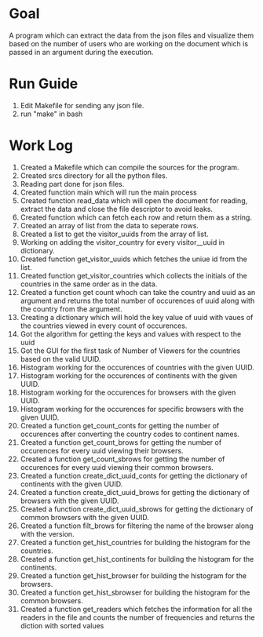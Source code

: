 # Goal

A program which can extract the data from the json files and visualize them based on the number of users who are working on the document which is passed in an argument during the execution.

# Run Guide

1. Edit Makefile for sending any json file.
2. run "make" in bash

# Work Log

1. Created a Makefile which can compile the sources for the program.
2. Created srcs directory for all the python files.
3. Reading part done for json files.
4. Created function main which will run the main process
5. Created function read_data which will open the document for reading, extract the data and close the file descriptor to avoid leaks.
6. Created function which can fetch each row and return them as a string.
7. Created an array of list from the data to seperate rows.
8. Created a list to get the visitor_uuids from the array of list.
9. Working on adding the visitor_country for every visitor__uuid in dictionary.
10. Created function get_visitor_uuids which fetches the uniue id from the list.
11. Created function get_visitor_countries which collects the initials of the countries in the same order as in the data.
12. Created a function get count whoch can take the country and uuid as an argument and returns the total number of occurences of uuid along with the country from the argument.
13. Creating a dictionary which will hold the key value of uuid with vaues of the countries viewed in every count of occurences.
14. Got the algorithm for getting the keys and values with respect to the uuid
15. Got the GUI for the first task of Number of Viewers for the countries based on the valid UUID.
16. Histogram working for the occurences of countries with the given UUID.
17. Histogram working for the occurences of continents with the given UUID.
18. Histogram working for the occurences for browsers with the given UUID.
19. Histogram working for the occurences for specific browsers with the given UUID.
20. Created a function get_count_conts for getting the number of occurences after converting the country codes to continent names.
21. Created a function get_count_brows for getting the number of occurences for every uuid viewing their browsers.
22. Created a function get_count_sbrows for getting the number of occurences for every uuid viewing their common browsers.
23. Created a function create_dict_uuid_conts for getting the dictionary of continents with the given UUID.
24. Created a function create_dict_uuid_brows for getting the dictionary of browsers with the given UUID.
25. Created a function create_dict_uuid_sbrows for getting the dictionary of common browsers with the given UUID.
26. Created a function filt_brows for filtering the name of the browser along with the version.
27. Created a function get_hist_countries for building the histogram for the countries.
28. Created a function get_hist_continents for building the histogram for the continents.
29. Created a function get_hist_browser for building the histogram for the browsers.
30. Created a function get_hist_sbrowser for building the histogram for the common browsers.
31. Created a function get_readers which fetches the information for all the readers in the file and counts the number of frequencies and returns the diction with sorted values 